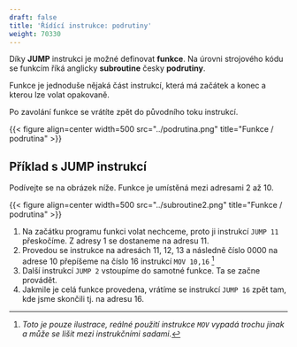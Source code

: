 ```yaml
---
draft: false
title: 'Řídící instrukce: podrutiny'
weight: 70330
---
```


Díky **JUMP** instrukci je možné definovat **funkce**. Na úrovni strojového kódu se funkcím říká anglicky **subroutine** česky **podrutiny**.

Funkce je jednoduše nějaká část instrukcí, která má začátek a konec a kterou lze volat opakovaně. 

Po zavolání funkce se vrátíte zpět do původního toku instrukcí.

{{< figure align=center width=500 src="../podrutina.png" title="Funkce / podrutina" >}}

## Příklad s JUMP instrukcí

Podívejte se na obrázek níže. Funkce je umístěná mezi adresami 2 až 10.

{{< figure align=center width=500 src="../subroutine2.png" title="Funkce / podrutina" >}}

1. Na začátku programu funkci volat nechceme, proto ji instrukcí `JUMP 11` přeskočíme. Z adresy 1 se dostaneme na adresu 11.
2. Provedou se instrukce na adresách 11, 12, 13 a následně číslo 0000 na adrese 10 přepíšeme na číslo 16 instrukcí `MOV 10,16` [^m] 
3. Další instrukcí `JUMP 2` vstoupíme do samotné funkce. Ta se začne provádět.
4. Jakmile je celá funkce provedena, vrátíme se instrukcí `JUMP 16` zpět tam, kde jsme skončili tj. na adresu 16.

[^m]: *Toto je pouze ilustrace, reálné použití instrukce `MOV` vypadá trochu jinak a může se lišit mezi instrukčními sadami.*
